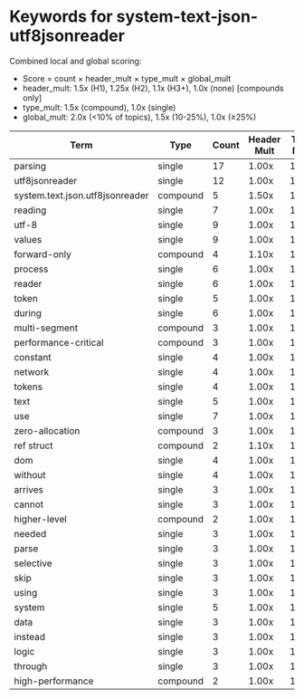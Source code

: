 # Keywords for system-text-json-utf8jsonreader

Combined local and global scoring:
- Score = count × header_mult × type_mult × global_mult
- header_mult: 1.5x (H1), 1.25x (H2), 1.1x (H3+), 1.0x (none) [compounds only]
- type_mult: 1.5x (compound), 1.0x (single)
- global_mult: 2.0x (<10% of topics), 1.5x (10-25%), 1.0x (≥25%)

| Term | Type | Count | Header Mult | Type Mult | Global Mult | Score |
|------|------|-------|-------------|-----------|-------------|-------|
| parsing | single | 17 | 1.00x | 1.00x | 1.5x | 25.500 |
| utf8jsonreader | single | 12 | 1.00x | 1.00x | 2.0x | 24.000 |
| system.text.json.utf8jsonreader | compound | 5 | 1.50x | 1.50x | 2.0x | 22.500 |
| reading | single | 7 | 1.00x | 1.00x | 2.0x | 14.000 |
| utf-8 | single | 9 | 1.00x | 1.00x | 1.5x | 13.500 |
| values | single | 9 | 1.00x | 1.00x | 1.5x | 13.500 |
| forward-only | compound | 4 | 1.10x | 1.50x | 2.0x | 13.200 |
| process | single | 6 | 1.00x | 1.00x | 2.0x | 12.000 |
| reader | single | 6 | 1.00x | 1.00x | 2.0x | 12.000 |
| token | single | 5 | 1.00x | 1.00x | 2.0x | 10.000 |
| during | single | 6 | 1.00x | 1.00x | 1.5x | 9.000 |
| multi-segment | compound | 3 | 1.00x | 1.50x | 2.0x | 9.000 |
| performance-critical | compound | 3 | 1.00x | 1.50x | 2.0x | 9.000 |
| constant | single | 4 | 1.00x | 1.00x | 2.0x | 8.000 |
| network | single | 4 | 1.00x | 1.00x | 2.0x | 8.000 |
| tokens | single | 4 | 1.00x | 1.00x | 2.0x | 8.000 |
| text | single | 5 | 1.00x | 1.00x | 1.5x | 7.500 |
| use | single | 7 | 1.00x | 1.00x | 1.0x | 7.000 |
| zero-allocation | compound | 3 | 1.00x | 1.50x | 1.5x | 6.750 |
| ref struct | compound | 2 | 1.10x | 1.50x | 2.0x | 6.600 |
| dom | single | 4 | 1.00x | 1.00x | 1.5x | 6.000 |
| without | single | 4 | 1.00x | 1.00x | 1.5x | 6.000 |
| arrives | single | 3 | 1.00x | 1.00x | 2.0x | 6.000 |
| cannot | single | 3 | 1.00x | 1.00x | 2.0x | 6.000 |
| higher-level | compound | 2 | 1.00x | 1.50x | 2.0x | 6.000 |
| needed | single | 3 | 1.00x | 1.00x | 2.0x | 6.000 |
| parse | single | 3 | 1.00x | 1.00x | 2.0x | 6.000 |
| selective | single | 3 | 1.00x | 1.00x | 2.0x | 6.000 |
| skip | single | 3 | 1.00x | 1.00x | 2.0x | 6.000 |
| using | single | 3 | 1.00x | 1.00x | 2.0x | 6.000 |
| system | single | 5 | 1.00x | 1.00x | 1.0x | 5.000 |
| data | single | 3 | 1.00x | 1.00x | 1.5x | 4.500 |
| instead | single | 3 | 1.00x | 1.00x | 1.5x | 4.500 |
| logic | single | 3 | 1.00x | 1.00x | 1.5x | 4.500 |
| through | single | 3 | 1.00x | 1.00x | 1.5x | 4.500 |
| high-performance | compound | 2 | 1.00x | 1.50x | 1.0x | 3.000 |
